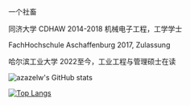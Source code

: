 一个社畜

同济大学 CDHAW 2014-2018 机械电子工程，工学学士

FachHochschule Aschaffenburg 2017, Zulassung

哈尔滨工业大学 2022至今，工业工程与管理硕士在读

![azazelw's GitHub stats](https://github-readme-stats.vercel.app/api?username=azazelw&count_private=true)

[![Top Langs](https://github-readme-stats.vercel.app/api/top-langs/?username=azazelw)](https://github.com/azazelw/github-readme-stats)
